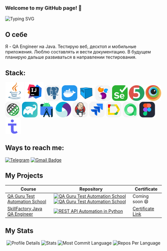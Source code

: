 ### Welcome to my GitHub page! 👋
![Typing SVG](https://readme-typing-svg.herokuapp.com?color=%23FF00FF&lines=I%60m+QA+Engineer)

## О себе
Я - QA Еngineer на Java. Тестирую веб, десктоп и
мобильные приложения. Люблю составлять и
вести документацию. В будущем планирую
дальше развиваться в направлении
тестирования.

## Stack:

<a href="https://www.java.com/"><img src="media/logo/Java.svg" width="60" height="60"  alt="Java"/></a>
<a id ="tech" href="https://www.jetbrains.com/idea/"><img src="media/logo/Idea.svg" width="60" height="60"  alt="IDEA"/></a>
<a href="https://www.postgresql.org"><img src="icons/postgreSQL.svg" title="PostgreSQL" alt="PostgreSQL" width="50" height="50"/></a>
<a href="https://www.docker.com"><img src="icons/docker.svg" title="Docker" alt="Docker" width="50" height="50"/></a>
<a href="https://aerokube.com/selenoid/"><img src="icons/selenoid-logo.svg" title="Docker" alt="Docker" width="50" height="50"/></a>
<a href="https://selenide.org"><img src="icons/selenide.svg" title="Selenide" alt="Selenide" width="50" height="50"/></a>
<a href="https://www.selenium.dev"><img src="icons/selenuim.svg" title="Selenium" alt="Selenium" width="50" height="50"/></a>
<a href="https://junit.org/junit5"><img src="icons/junit5.svg" title="JUnit5" alt="JUnit5" width="50" height="50"/></a>
<a href="https://www.browserstack.com/"><img src="media/logo/Browserstack.svg" width="50" height="50"  alt="Browserstack"/>
</a><a href="https://rest-assured.io"><img src="icons/rest_assured.svg" title="REST Assured" alt="REST Assured" width="50" height="50"/></a>
<a href="https://gradle.org"><img src="icons/gradle.svg" title="Gradle" alt="Gradle" width="50" height="50"/></a>
<a href="https://developer.android.com/studio"><img src="media/logo/Android-studio.svg" width="50" height="50"  alt="Android Studio"/></a>
<a href="https://appium.io/"><img src="media/logo/Appium.svg" width="50" height="50"  alt="Appium"/></a>
<a href="https://www.jenkins.io"><img src="icons/jenkins.svg" title="Jenkins" alt="Jenkins" width="50" height="50"/></a>
<a href="https://www.atlassian.com/software/jira"><img src="icons/jira.svg" title="Jira" alt="Jira" width="50" height="50"/></a>
<a href="https://qameta.io/allure-report"><img src="icons/allure_report.svg" title="Allure Report" alt="Allure Report" width="50" height="50"/></a>
<a href="https://qameta.io"><img src="icons/allure_testops.svg" title="Allure Testops" alt="REST Assured" width="50" height="50"/></a>
<a href="https://www.figma.com"><img src="icons/figma.svg" title="Figma" alt="Figma" width="50" height="50"/></a>
<a href="https://testit.software/"><img src="icons/testit.png" title="Figma" alt="Figma" width="50" height="50"/></a>

## Ways to reach me:

[![Telegram](https://img.shields.io/badge/@VadimTolstov-26A5E4?style=flat&logo=telegram&logoColor=white)](https://t.me/VadimTolstovv)
</a>
<a href="mailto:tolstov50@mail.ru">
<img src="https://img.shields.io/badge/Gmail-red?style=for-the-badge&logo=gmail&logoColor=white" alt="Gmail Badge"/>
</a>

## My Projects
| Course                                                                                                    | Repository                                                                                                                                                                                                                                                                                                                                                                                                                          | Certificate                                                            |
|-----------------------------------------------------------------------------------------------------------|-------------------------------------------------------------------------------------------------------------------------------------------------------------------------------------------------------------------------------------------------------------------------------------------------------------------------------------------------------------------------------------------------------------------------------------|------------------------------------------------------------------------| 
| [QA Guru Test Automation School](https://qa.guru/)                                                        | [![QA Guru Test Automation School](https://github-readme-stats.vercel.app/api/pin/?username=VadimTolstov&repo=allure_api_ui&bg_color=DEG,FBD3E9,BE81F7)](https://github.com/VadimTolstov/allure_api_ui) [![QA Guru Test Automation School](https://github-readme-stats.vercel.app/api/pin/?username=VadimTolstov&repo=wildberries_mobile&bg_color=DEG,C7E5D1,00CECB)](https://github.com/VadimTolstov/wildberries_mobile) |  Coming soon 😄|
| [SkillFactory Java QA Engineer](https://skillfactory.ru/java-qa-engineer-testirovshik-po)                 | [![REST API Automation in Python](https://github-readme-stats.vercel.app/api/pin/?username=VadimTolstov&repo=sf_final_project&bg_color=DEG,FAD961,F76B1C)](https://github.com/VadimTolstov/sf_final_project/tree/master)                                                                                                                                                                                                                    | [Certificate Link](https://drive.google.com/file/d/1PCjuiV8ppq7Fwinf5yeXRiWhNlT8zmyU/view?usp=drive_link)  |



## My Stats
<p align="center">
  <img src="https://github-profile-summary-cards.vercel.app/api/cards/profile-details?username=VadimTolstov&theme=tokyonight" alt="Profile Details">
  <img src="https://github-profile-summary-cards.vercel.app/api/cards/stats?username=VadimTolstov&theme=tokyonight" alt="Stats">
  <img src="https://github-profile-summary-cards.vercel.app/api/cards/most-commit-language?username=VadimTolstov&theme=tokyonight" alt="Most Commit Language">
  <img src="https://github-profile-summary-cards.vercel.app/api/cards/repos-per-language?username=VadimTolstov&theme=tokyonight" alt="Repos Per Language">
</p>